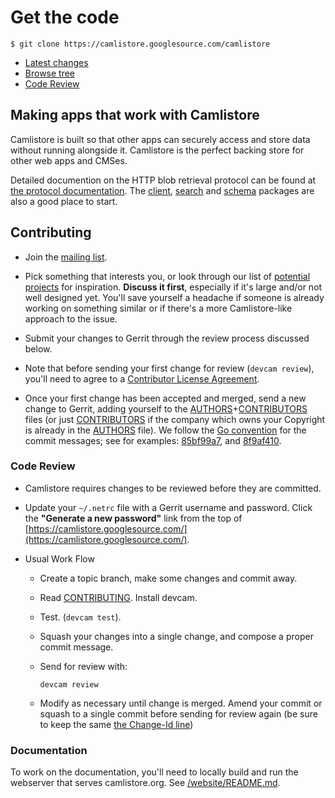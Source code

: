# Get the code

    $ git clone https://camlistore.googlesource.com/camlistore

-   [Latest changes](https://camlistore.googlesource.com/camlistore)
-   [Browse
    tree](https://camlistore.googlesource.com/camlistore/+/master)
-   [Code Review](https://camlistore-review.googlesource.com/)

## Making apps that work with Camlistore

Camlistore is built so that other apps can securely access and store
data without running alongside it. Camlistore is the perfect backing
store for other web apps and CMSes.

Detailed documention on the HTTP blob retrieval protocol can be found at
[the protocol documentation](/doc/protocol). The [client](/pkg/client),
[search](/pkg/search) and [schema](/pkg/schema) packages are also a good
place to start.

## Contributing

-   Join the [mailing list](https://groups.google.com/group/camlistore).

-   Pick something that interests you, or look through our list of
    [potential projects](/doc/todo) for inspiration. **Discuss it
    first**, especially if it's large and/or not well designed yet.
    You'll save yourself a headache if someone is already working on
    something similar or if there's a more Camlistore-like approach to
    the issue.

-   Submit your changes to Gerrit through the review process discussed below.

-   Note that before sending your first change for review (`devcam review`),
    you'll need to agree to a [Contributor License Agreement](https://cla.developers.google.com).

-   Once your first change has been accepted and merged, send a new change to
    Gerrit, adding yourself to the
    [AUTHORS](https://camlistore.googlesource.com/camlistore/+/master/AUTHORS)+[CONTRIBUTORS](https://camlistore.googlesource.com/camlistore/+/master/CONTRIBUTORS)
    files (or just
    [CONTRIBUTORS](https://camlistore.googlesource.com/camlistore/+/master/CONTRIBUTORS)
    if the company which owns your Copyright is already in the
    [AUTHORS](https://camlistore.googlesource.com/camlistore/+/master/AUTHORS)
    file). We follow the
    [Go convention](https://golang.org/doc/contribute.html#copyright)
    for the commit messages; see for examples:
    [85bf99a7](https://camlistore.org/gw/85bf99a7), and
    [8f9af410](https://camlistore.org/gw/8f9af410).

### Code Review

-   Camlistore requires changes to be reviewed before they are
    committed.

-   Update your `~/.netrc` file with a Gerrit username and password.
    Click the **"Generate a new password"** link from the top of
    [https://camlistore.googlesource.com/](https://camlistore.googlesource.com/).

-   Usual Work Flow

    -   Create a topic branch, make some changes and commit away.

    -   Read
        [CONTRIBUTING](https://camlistore.googlesource.com/camlistore/+/master/CONTRIBUTING.md).
        Install devcam.

    -   Test. (`devcam test`).

    -   Squash your changes into a single change, and compose a proper
        commit message.
    -   Send for review with:

            devcam review

    -   Modify as necessary until change is merged. Amend your commit or
        squash to a single commit before sending for review again (be
        sure to keep the same [the Change-Id
        line](http://gerrit.googlecode.com/svn/documentation/2.2.1/user-changeid.html))

### Documentation

To work on the documentation, you'll need to locally build and run the webserver
that serves camlistore.org. See
[/website/README.md](https://camlistore.googlesource.com/camlistore/+/master/website/README.md).
